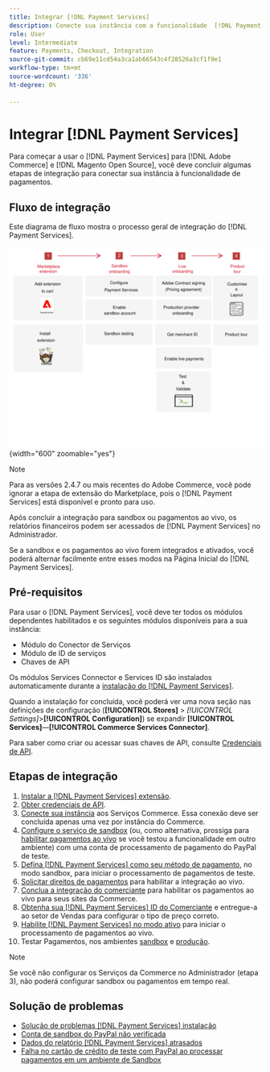 ```yaml
---
title: Integrar [!DNL Payment Services]
description: Conecte sua instância com a funcionalidade  [!DNL Payment Services]  ao concluir algumas etapas de integração.
role: User
level: Intermediate
feature: Payments, Checkout, Integration
source-git-commit: cb69e11cd54a3ca1ab66543c4f28526a3cf1f9e1
workflow-type: tm+mt
source-wordcount: '336'
ht-degree: 0%

---
```


# Integrar [!DNL Payment Services]

Para começar a usar o [!DNL Payment Services] para [!DNL Adobe Commerce] e [!DNL Magento Open Source], você deve concluir algumas etapas de integração para conectar sua instância à funcionalidade de pagamentos.

## Fluxo de integração

Este diagrama de fluxo mostra o processo geral de integração do [!DNL Payment Services].

![Fluxo de integração](assets/onboarding-diagram.svg){width="600" zoomable="yes"}

>[!NOTE]
>
> Para as versões 2.4.7 ou mais recentes do Adobe Commerce, você pode ignorar a etapa de extensão do Marketplace, pois o [!DNL Payment Services] está disponível e pronto para uso.

Após concluir a integração para sandbox ou pagamentos ao vivo, os relatórios financeiros podem ser acessados de [!DNL Payment Services] no Administrador.

Se a sandbox e os pagamentos ao vivo forem integrados e ativados, você poderá alternar facilmente entre esses modos na Página Inicial do [!DNL Payment Services].

## Pré-requisitos

Para usar o [!DNL Payment Services], você deve ter todos os módulos dependentes habilitados e os seguintes módulos disponíveis para a sua instância:

* Módulo do Conector de Serviços
* Módulo de ID de serviços
* Chaves de API

Os módulos Services Connector e Services ID são instalados automaticamente durante a [instalação do [!DNL Payment Services]](install.md).

Quando a instalação for concluída, você poderá ver uma nova seção nas definições de configuração (**[!UICONTROL Stores]** > _[!UICONTROL Settings]_>**[!UICONTROL Configuration]**) se expandir **[!UICONTROL Services]**—**[!UICONTROL Commerce Services Connector]**.

Para saber como criar ou acessar suas chaves de API, consulte [Credenciais de API](#obtain-api-credentials).

## Etapas de integração

1. [Instalar a [!DNL Payment Services] extensão](install.md#get-payment-services).
1. [Obter credenciais de API](connect.md#obtain-api-credentials).
1. [Conecte sua instância](connect.md#configure-commerce-services) aos Serviços Commerce. Essa conexão deve ser concluída apenas uma vez por instância do Commerce.
1. [Configure o serviço de sandbox](sandbox.md#enable-sandbox-testing) (ou, como alternativa, prossiga para [habilitar pagamentos ao vivo](sandbox.md#enable-live-payments) se você testou a funcionalidade em outro ambiente) com uma conta de processamento de pagamento do PayPal de teste.
1. [Defina [!DNL Payment Services] como seu método de pagamento](production.md#set-payment-services-as-payment-method), no modo sandbox, para iniciar o processamento de pagamentos de teste.
1. [Solicitar direitos de pagamentos](production.md#request-payments-entitlement-from-adobe) para habilitar a integração ao vivo.
1. [Conclua a integração do comerciante](production.md#complete-merchant-onboarding) para habilitar os pagamentos ao vivo para seus sites da Commerce.
1. [Obtenha sua [!DNL Payment Services] ID do Comerciante](production.md#configure-pricing-tier) e entregue-a ao setor de Vendas para configurar o tipo de preço correto.
1. [Habilite [!DNL Payment Services] no modo ativo](production.md#enable-live-payments) para iniciar o processamento de pagamentos ao vivo.
1. Testar Pagamentos, nos ambientes [sandbox](sandbox.md#test-in-sandbox-environment) e [produção](production.md#test-in-production).

>[!NOTE]
>
>Se você não configurar os Serviços da Commerce no Administrador (etapa 3), não poderá configurar sandbox ou pagamentos em tempo real.

## Solução de problemas

* [Solução de problemas [!DNL Payment Services] instalação](https://experienceleague.adobe.com/docs/commerce-knowledge-base/kb/troubleshooting/payments/payservices-install.html?lang=en)
* [Conta de sandbox do PayPal não verificada](https://experienceleague.adobe.com/docs/commerce-knowledge-base/kb/troubleshooting/payments/payservices-paypal-acct.html)
* [Dados do relatório [!DNL Payment Services] atrasados](https://experienceleague.adobe.com/docs/commerce-knowledge-base/kb/troubleshooting/payments/payservices-report-info-delayed.html)
* [Falha no cartão de crédito de teste com PayPal ao processar pagamentos em um ambiente de Sandbox](https://experienceleague.adobe.com/docs/commerce-knowledge-base/kb/troubleshooting/payments/payservices-cc-sandbox-failure.html?lang=en)
